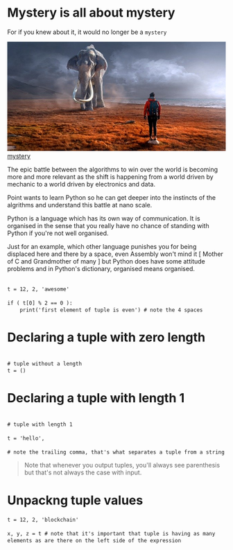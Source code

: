 # Mystery is all about mystery

For if you knew about it, it would no longer be a `mystery`

![mystery] [mystery]

[mystery]: mystery.jpg "mystery"


The epic battle between the algorithms to win over the world is becoming more and more relevant as the shift is happening from a world driven by mechanic to a world driven by electronics and data. 

Point wants to learn Python so he can get deeper into the instincts of the algrithms and understand this battle at nano scale. 


Python is a language which has its own way of communication. 
It is organised in the sense that you really have no chance of standing with Python if you're not well organised. 

Just for an example, which other language punishes you for being displaced here and there by a space, even Assembly won't mind it [ Mother of C and Grandmother of many ] but Python does have some attitude problems and in Python's dictionary, organised means organised. 

```

t = 12, 2, 'awesome'

if ( t[0] % 2 == 0 ):
    print('first element of tuple is even') # note the 4 spaces 

```

# Declaring a tuple with zero length 

```

# tuple without a length 
t = ()

```

# Declaring a tuple with length 1 

```

# tuple with length 1 

t = 'hello',     

# note the trailing comma, that's what separates a tuple from a string 

```

> Note that whenever you output tuples, you'll always see parenthesis but that's not always the case with input. 


# Unpackng tuple values 

```
t = 12, 2, 'blockchain'

x, y, z = t # note that it's important that tuple is having as many elements as are there on the left side of the expression

```